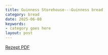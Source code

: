 ```yaml
---
title: Guinness Storehouse---Guinness bread
category: bread
date: 2025-06-08
keywords:
- category goes here
layout: post
---
```


[Rezept PDF]({{site.baseurl}}/assets/pdf/guinness_bread.pdf)


